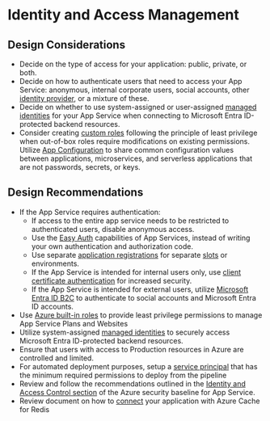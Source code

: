# Identity and Access Management
## Design Considerations
- Decide on the type of access for your application: public, private, or both.
- Decide on how to authenticate users that need to access your App Service: anonymous, internal corporate users, social accounts, other [identity provider](https://learn.microsoft.com/en-us/azure/app-service/overview-managed-identity?tabs=dotnet), or a mixture of these.
- Decide on whether to use system-assigned or user-assigned [managed identities](https://learn.microsoft.com/en-us/azure/app-service/overview-managed-identity?tabs=dotnet) for your App Service when connecting to Microsoft Entra ID-protected backend resources.
- Consider creating [custom roles](https://learn.microsoft.com/en-us/azure/active-directory/roles/custom-create) following the principle of least privilege when out-of-box roles require modifications on existing permissions. Utilize [App Configuration](https://learn.microsoft.com/en-us/azure/architecture/solution-ideas/articles/appconfig-key-vault) to share common configuration values between applications, microservices, and serverless applications that are not passwords, secrets, or keys.
## Design Recommendations
- If the App Service requires authentication:
    - If access to the entire app service needs to be restricted to authenticated users, disable anonymous access.
    - Use the [Easy Auth](https://learn.microsoft.com/en-us/azure/app-service/overview-authentication-authorization) capabilities of App Services, instead of writing your own authentication and authorization code.
    - Use separate [application registrations](https://learn.microsoft.com/en-us/azure/active-directory/develop/quickstart-register-app) for separate [slots](https://learn.microsoft.com/en-us/azure/app-service/deploy-staging-slots) or environments.
    - If the App Service is intended for internal users only, use [client certificate authentication](https://learn.microsoft.com/en-us/azure/app-service/deploy-staging-slots) for increased security.
    - If the App Service is intended for external users, utilize [Microsoft Entra ID B2C](https://learn.microsoft.com/en-us/azure/active-directory-b2c/overview) to authenticate to social accounts and Microsoft Entra ID accounts. 
- Use [Azure built-in roles](https://learn.microsoft.com/en-us/azure/role-based-access-control/built-in-roles#web-plan-contributor) to provide least privilege permissions to manage App Service Plans and Websites
- Utilize system-assigned [managed identities](https://learn.microsoft.com/en-us/azure/app-service/overview-managed-identity?tabs=dotnet) to securely access Microsoft Entra ID-protected backend resources.
- Ensure that users with access to Production resources in Azure are controlled and limited.
- For automated deployment purposes, setup a [service principal](https://learn.microsoft.com/en-us/azure/active-directory/develop/app-objects-and-service-principals) that has the minimum required permissions to deploy from the pipeline
- Review and follow the recommendations outlined in the [Identity and Access Control section](https://learn.microsoft.com/en-us/security/benchmark/azure/baselines/app-service-security-baseline?toc=/azure/app-service/toc.json#identity-and-access-control) of the Azure security baseline for App Service.
- Review document on how to [connect](https://learn.microsoft.com/en-us/azure/azure-cache-for-redis/cache-dotnet-how-to-use-azure-redis-cache) your application with Azure Cache for Redis
